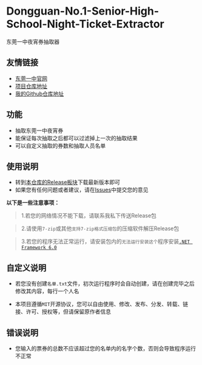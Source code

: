 # Dongguan-No.1-Senior-High-School-Night-Ticket-Extractor
东莞一中夜宵券抽取器

## 友情链接
- [东莞一中官网](https://dgsdyzx.dgjy.net/index.html)
- [项目仓库地址](https://github.com/CreamShanNei/Dongguan-No.1-Senior-High-School-Night-Ticket-Extractor)
- [我的Github仓库地址](https://github.com/CreamShanNei)

## 功能
- 抽取东莞一中夜宵券
- 能保证每次抽取之后都可以过滤掉上一次的抽取结果
- 可以自定义抽取的券数和抽取人员名单

## 使用说明
- 转到[本仓库的Release板块](https://github.com/CreamShanNei/Dongguan-No.1-Senior-High-School-Night-Ticket-Extractor/releases)下载最新版本即可
- 如果您有任何问题或者建议，请在[Issues](https://github.com/CreamShanNei/Dongguan-No.1-Senior-High-School-Night-Ticket-Extractor/issues)中提交您的意见

**以下是一些注意事项：**
> 1.若您的网络情况不能下载，请联系我私下传送Release包

> 2.请使用`7-zip`或其他`支持7-zip格式压缩包`的压缩软件解压Release包

> 3.若您的程序无法正常运行，请安装包内的`无法运行安装这个`程序安装[`.NET Framework 6.0`](https://dotnet.microsoft.com/zh-cn/download/dotnet/thank-you/runtime-6.0.4-windows-x64-installer)

## 自定义说明
- 若您没有创建`名单.txt`文件，初次运行程序时会自动创建，请在创建完毕之后修改其内容，每行一个人名

- 本项目遵循`MIT`开源协议，您可以自由使用、修改、发布、分发、转载、链接、许可、授权等，但请保留原作者信息

## 错误说明
- 您输入的票券的总数不应该超过您的名单内的名字个数，否则会导致程序运行不正常